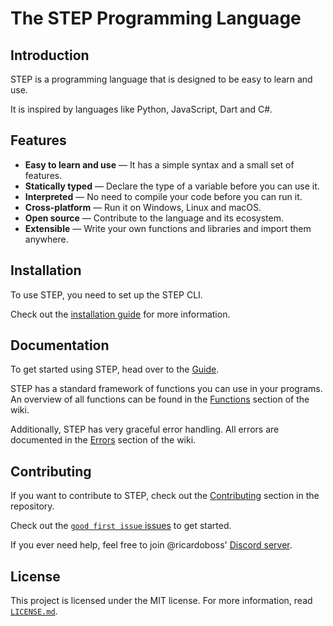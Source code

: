 # The STEP Programming Language

## Introduction

STEP is a programming language that is designed to be easy to learn and use.

It is inspired by languages like Python, JavaScript, Dart and C#.

## Features

- **Easy to learn and use** — It has a simple syntax and a small set of features.
- **Statically typed** — Declare the type of a variable before you can use it.
- **Interpreted** — No need to compile your code before you can run it.
- **Cross-platform** — Run it on Windows, Linux and macOS.
- **Open source** — Contribute to the language and its ecosystem.
- **Extensible** — Write your own functions and libraries and import them anywhere.

## Installation

To use STEP, you need to set up the STEP CLI.

Check out the [installation guide](/Command-Line-Interface) for more information.

## Documentation

To get started using STEP, head over to the [Guide](https://github.com/ricardoboss/STEP/wiki/Guide).

STEP has a standard framework of functions you can use in your programs.
An overview of all functions can be found in the [Functions](https://github.com/ricardoboss/STEP/wiki/Function) section of the wiki.

Additionally, STEP has very graceful error handling.
All errors are documented in the [Errors](https://github.com/ricardoboss/STEP/wiki/Errors) section of the wiki.

## Contributing

If you want to contribute to STEP, check out the [Contributing](https://github.com/ricardoboss/STEP/blob/main/CONTRIBUTING.md) section in the repository.

Check out the [`good first issue` issues](https://github.com/ricardoboss/STEP/contribute) to get started.

If you ever need help, feel free to join @ricardoboss' [Discord server](https://discord.gg/ySpmcdCqFN).

## License

This project is licensed under the MIT license.
For more information, read [`LICENSE.md`](https://github.com/ricardoboss/STEP/blob/main/LICENSE.md).
